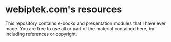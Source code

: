 # webiptek.com's resources 
This repository contains e-books and presentation modules that I have ever made.
You are free to use all or part of the material contained here, by including references or copyright.
